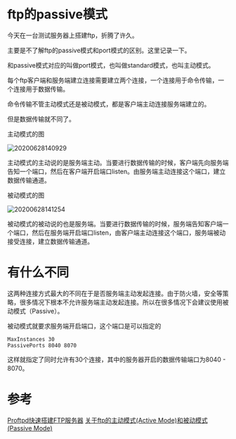 # ftp的passive模式

今天在一台测试服务器上搭建ftp，折腾了许久。

主要是不了解ftp的passive模式和port模式的区别。这里记录一下。

和passive模式对应的叫做port模式，也叫做standard模式，也叫主动模式。

每个ftp客户端和服务端建立连接需要建立两个连接，一个连接用于命令传输，一个连接用于数据传输。

命令传输不管主动模式还是被动模式，都是客户端主动连接服务端建立的。

但是数据传输就不同了。

主动模式的图

![20200628140929](http://tuchuang.funaio.cn/md/20200628140929.png)

主动模式的主动说的是服务端主动。当要进行数据传输的时候，客户端先向服务端告知一个端口，然后在客户端开启端口listen。由服务端主动连接这个端口，建立数据传输通道。

被动模式的图

![20200628141254](http://tuchuang.funaio.cn/md/20200628141254.png)

被动模式的被动说的也是服务端。当要进行数据传输的时候，服务端告知客户端一个端口，然后在服务端开启端口listen，由客户端主动连接这个端口，服务端被动接受连接，建立数据传输通道。

# 有什么不同

这两种连接方式最大的不同在于是否服务端主动发起连接。由于防火墙，安全等策略，很多情况下根本不允许服务端主动发起连接。所以在很多情况下会建议使用被动模式（Passive）。

被动模式就要求服务端开启端口，这个端口是可以指定的

```
MaxInstances 30
PassivePorts 8040 8070
```

这样就指定了同时允许有30个连接，其中的服务器开启的数据传输端口为8040 - 8070。

# 参考

[Proftpd快速搭建FTP服务器](http://blog.fens.me/linux-ftp-proftpd/)
[关于ftp的主动模式(Active Mode)和被动模式(Passive Mode)](https://blog.csdn.net/lizhiqiang5846/article/details/78783111)